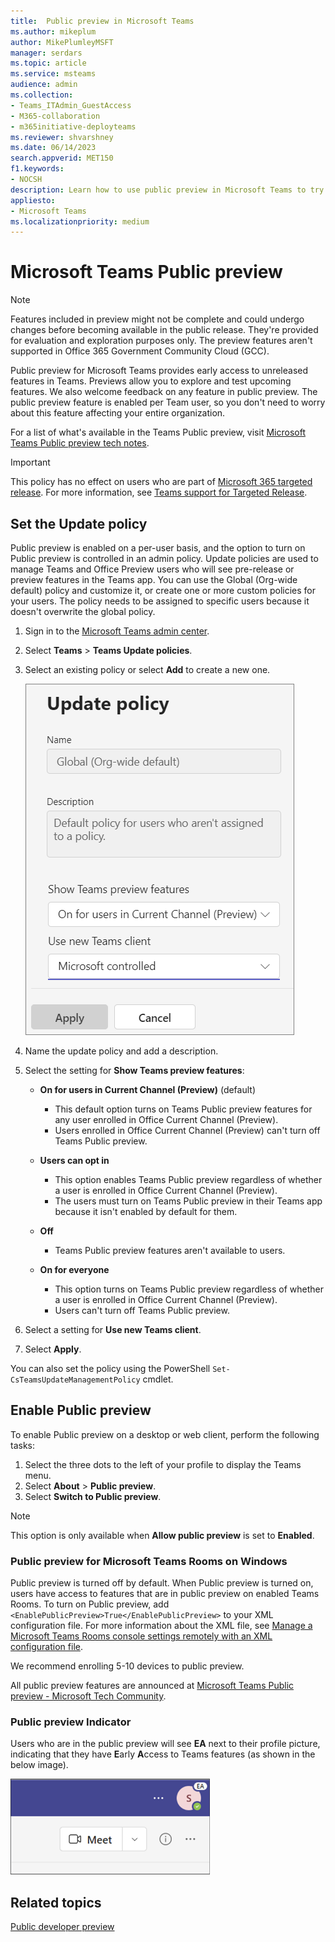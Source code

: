 ```yaml
---
title:  Public preview in Microsoft Teams
ms.author: mikeplum
author: MikePlumleyMSFT
manager: serdars
ms.topic: article
ms.service: msteams
audience: admin
ms.collection: 
- Teams_ITAdmin_GuestAccess
- M365-collaboration
- m365initiative-deployteams
ms.reviewer: shvarshney
ms.date: 06/14/2023
search.appverid: MET150
f1.keywords:
- NOCSH
description: Learn how to use public preview in Microsoft Teams to try out new features and provide feedback.
appliesto: 
- Microsoft Teams
ms.localizationpriority: medium
---
```


# Microsoft Teams Public preview

> [!NOTE] 
> Features included in preview might not be complete and could undergo changes before becoming available in the public release. They're provided for evaluation and exploration purposes only. The preview features aren't supported in Office 365 Government Community Cloud (GCC).

Public preview for Microsoft Teams provides early access to unreleased features in Teams. Previews allow you to explore and test upcoming features. We also welcome feedback on any feature in public preview. The public preview feature is enabled per Team user, so you don't need to worry about this feature affecting your entire organization.

For a list of what's available in the Teams Public preview, visit [Microsoft Teams Public preview tech notes](https://techcommunity.microsoft.com/t5/microsoft-teams-public-preview/bd-p/MicrosoftTeamsPublicPreview).

> [!IMPORTANT] 
> This policy has no effect on users who are part of [Microsoft 365 targeted release](/microsoft-365/admin/manage/release-options-in-office-365). For more information, see [Teams support for Targeted Release](https://techcommunity.microsoft.com/t5/microsoft-teams-blog/introducing-microsoft-teams-support-for-microsoft-365-targeted/ba-p/3804259).

## Set the Update policy

Public preview is enabled on a per-user basis, and the option to turn on Public preview is controlled in an admin policy. Update policies are used to manage Teams and Office Preview users who will see pre-release or preview features in the Teams app. You can use the Global (Org-wide default) policy and customize it, or create one or more custom policies for your users. The policy needs to be assigned to specific users because it doesn't overwrite the global policy.

1. Sign in to the [Microsoft Teams admin center](https://admin.teams.microsoft.com/).

1. Select **Teams** > **Teams Update policies**.

1. Select an existing policy or select **Add** to create a new one.

    ![Screenshot of update policy panel in the Teams admin center.](media/new-update-policy.png)

1. Name the update policy and add a description.
1. Select the setting for **Show Teams preview features**:

   -   **On for users in Current Channel (Preview)** (default)
       - This default option turns on Teams Public preview features for any user enrolled in Office Current Channel (Preview).
       - Users enrolled in Office Current Channel (Preview) can't turn off Teams Public preview.

   -   **Users can opt in**
       - This option enables Teams Public preview regardless of whether a user is enrolled in Office Current Channel (Preview).
       - The users must turn on Teams Public preview in their Teams app because it isn't enabled by default for them.

   - **Off**
     - Teams Public preview features aren't available to users.

   -  **On for everyone**
       - This option turns on Teams Public preview regardless of whether a user is enrolled in Office Current Channel (Preview).
       - Users can't turn off Teams Public preview.

1. Select a setting for **Use new Teams client**.
1. Select **Apply**.

You can also set the policy using the PowerShell `Set-CsTeamsUpdateManagementPolicy` cmdlet.

## Enable Public preview

To enable Public preview on a desktop or web client, perform the following tasks:

1. Select the three dots to the left of your profile to display the Teams menu.
2. Select **About** > **Public preview**.
3. Select **Switch to Public preview**.

> [!NOTE]  
> This option is only available when **Allow public preview** is set to **Enabled**.

### Public preview for Microsoft Teams Rooms on Windows

Public preview is turned off by default. When Public preview is turned on, users have access to features that are in public preview on enabled Teams Rooms. To turn on Public preview, add ```<EnablePublicPreview>True</EnablePublicPreview>``` to your XML configuration file. For more information about the XML file, see [Manage a Microsoft Teams Rooms console settings remotely with an XML configuration file](/microsoftteams/rooms/xml-config-file).

We recommend enrolling 5-10 devices to public preview.

All public preview features are announced at [Microsoft Teams Public preview - Microsoft Tech Community](https://techcommunity.microsoft.com/t5/microsoft-teams-public-preview/bd-p/MicrosoftTeamsPublicPreview).

### Public preview Indicator

Users who are in the public preview will see **EA** next to their profile picture, indicating that they have **E**arly **A**ccess to Teams features (as shown in the below image).

![Screenshot of the early-access icon.](media/early-access-screenshot.png)

## Related topics

[Public developer preview](/microsoftteams/platform/resources/dev-preview/developer-preview-intro)
